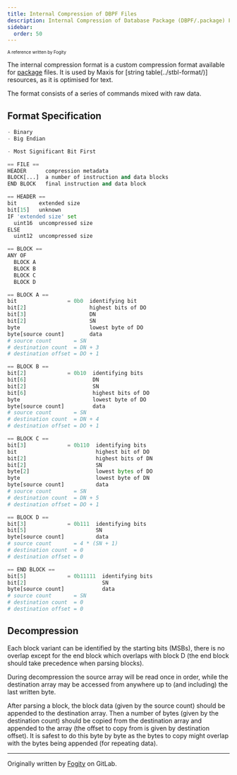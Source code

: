 ```yaml
---
title: Internal Compression of DBPF Files
description: Internal Compression of Database Package (DBPF/.package) Files
sidebar:
  order: 50
---
```


<sup><sub>A reference written by Fogity</sub></sup>

The internal compression format is a custom compression format available for [package](../dbpf-format/) files. It is used by Maxis for [string table(../stbl-format/)] resources, as it is optimised for text.

The format consists of a series of commands mixed with raw data.

## Format Specification

```python
- Binary
- Big Endian

- Most Significant Bit First

== FILE ==
HEADER      compression metadata
BLOCK[...]  a number of instruction and data blocks
END BLOCK   final instruction and data block

== HEADER ==
bit       extended size
bit[15]   unknown
IF 'extended size' set
  uint16  uncompressed size
ELSE
  uint12  uncompressed size

== BLOCK ==
ANY OF
  BLOCK A
  BLOCK B
  BLOCK C
  BLOCK D

== BLOCK A ==
bit                = 0b0  identifying bit
bit[2]                    highest bits of DO
bit[3]                    DN
bit[2]                    SN
byte                      lowest byte of DO
byte[source count]        data
# source count       = SN
# destination count  = DN + 3
# destination offset = DO + 1

== BLOCK B ==
bit[2]             = 0b10  identifying bits
bit[6]                     DN
bit[2]                     SN
bit[6]                     highest bits of DO
byte                       lowest byte of DO
byte[source count]         data
# source count       = SN
# destination count  = DN + 4
# destination offset = DO + 1

== BLOCK C ==
bit[3]             = 0b110  identifying bits
bit                         highest bit of DO
bit[2]                      highest bits of DN
bit[2]                      SN
byte[2]                     lowest bytes of DO
byte                        lowest byte of DN
byte[source count]          data
# source count       = SN
# destination count  = DN + 5
# destination offset = DO + 1

== BLOCK D ==
bit[3]             = 0b111  identifying bits
bit[5]                      SN
byte[source count]          data
# source count       = 4 * (SN + 1)
# destination count  = 0
# destination offset = 0

== END BLOCK ==
bit[5]             = 0b11111  identifying bits
bit[2]                        SN
byte[source count]            data
# source count       = SN
# destination count  = 0
# destination offset = 0
```

## Decompression

Each block variant can be identified by the starting bits (MSBs), there is no overlap except for the end block which overlaps with block D (the end block should take precedence when parsing blocks).

During decompression the source array will be read once in order, while the destination array may be accessed from anywhere up to (and including) the last written byte.

After parsing a block, the block data (given by the source count) should be appended to the destination array. Then a number of bytes (given by the destination count) should be copied from the destination array and appended to the array (the offset to copy from is given by destination offset). It is safest to do this byte by byte as the bytes to copy might overlap with the bytes being appended (for repeating data).

---

Originally written by [Fogity](https://www.patreon.com/c/fogity/) on GitLab.